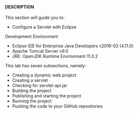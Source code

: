 #### DESCRIPTION

This section will guide you to:

* Configure a Servlet with Eclipse

 

Development Environment

* Eclipse IDE for Enterprise Java Developers v2019-03 (4.11.0)
* Apache Tomcat Server v9.0
* JRE: OpenJDK Runtime Environment 11.0.2

 

This lab has seven subsections, namely:

* Creating a dynamic web project
* Creating a servlet
* Checking for servlet-api.jar
* Building the project
* Publishing and starting the project
* Running the project
* Pushing the code to your GitHub repositories

